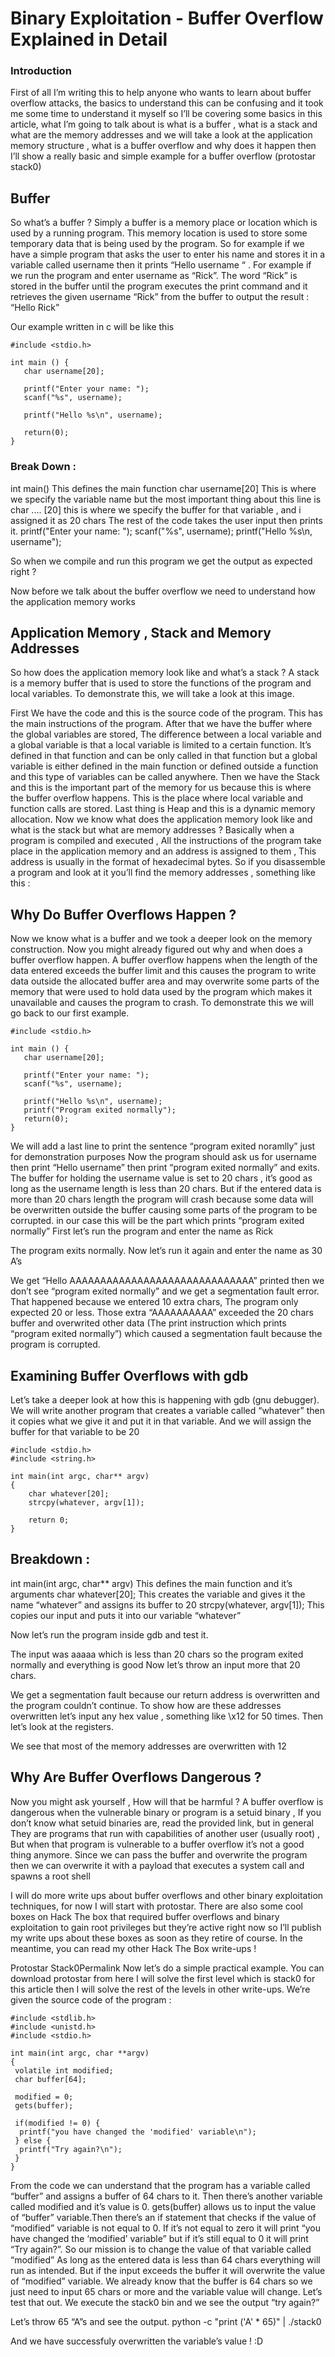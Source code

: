 # Binary Exploitation - Buffer Overflow Explained in Detail
### Introduction
First of all I’m writing this to help anyone who wants to learn about buffer overflow attacks, the basics to understand this can be confusing and it took me some time to understand it myself so I’ll be covering some basics in this article, what I’m going to talk about is what is a buffer , what is a stack and what are the memory addresses and we will take a look at the application memory structure , what is a buffer overflow and why does it happen then I’ll show a really basic and simple example for a buffer overflow (protostar stack0)



## Buffer
So what’s a buffer ? Simply a buffer is a memory place or location which is used by a running program. This memory location is used to store some temporary data that is being used by the program. So for example if we have a simple program that asks the user to enter his name and stores it in a variable called username then it prints “Hello username “ . For example if we run the program and enter username as “Rick”. The word “Rick” is stored in the buffer until the program executes the print command and it retrieves the given username “Rick” from the buffer to output the result : “Hello Rick”

Our example written in c will be like this
```
#include <stdio.h>

int main () {
   char username[20];

   printf("Enter your name: ");
   scanf("%s", username);

   printf("Hello %s\n", username);
   
   return(0);
}
```
### Break Down :
int main() This defines the main function
char username[20] This is where we specify the variable name but the most important thing about this line is char .... [20] this is where we specify the buffer for that variable , and i assigned it as 20 chars
The rest of the code takes the user input then prints it.
printf("Enter your name: ");
scanf("%s", username);
printf("Hello %s\n, username");

So when we compile and run this program we get the output as expected right ?




Now before we talk about the buffer overflow we need to understand how the application memory works

## Application Memory , Stack and Memory Addresses
So how does the application memory look like and what’s a stack ? A stack is a memory buffer that is used to store the functions of the program and local variables. To demonstrate this, we will take a look at this image.



First We have the code and this is the source code of the program. This has the main instructions of the program.
After that we have the buffer where the global variables are stored,
The difference between a local variable and a global variable is that a local variable is limited to a certain function. It’s defined in that function and can be only called in that function but a global variable is either defined in the main function or defined outside a function and this type of variables can be called anywhere.
Then we have the Stack and this is the important part of the memory for us because this is where the buffer overflow happens. This is the place where local variable and function calls are stored.
Last thing is Heap and this is a dynamic memory allocation.
Now we know what does the application memory look like and what is the stack but what are memory addresses ?
Basically when a program is compiled and executed , All the instructions of the program take place in the application memory and an address is assigned to them , This address is usually in the format of hexadecimal bytes.
So if you disassemble a program and look at it you’ll find the memory addresses , something like this :



## Why Do Buffer Overflows Happen ?
Now we know what is a buffer and we took a deeper look on the memory construction. Now you might already figured out why and when does a buffer overflow happen. A buffer overflow happens when the length of the data entered exceeds the buffer limit and this causes the program to write data outside the allocated buffer area and may overwrite some parts of the memory that were used to hold data used by the program which makes it unavailable and causes the program to crash. To demonstrate this we will go back to our first example.
```
#include <stdio.h>

int main () {
   char username[20];

   printf("Enter your name: ");
   scanf("%s", username);

   printf("Hello %s\n", username);
   printf("Program exited normally");
   return(0);
}
```
We will add a last line to print the sentence “program exited noramlly” just for demonstration purposes
Now the program should ask us for username then print “Hello username” then print “program exited normally” and exits. The buffer for holding the username value is set to 20 chars , it’s good as long as the username length is less than 20 chars. But if the entered data is more than 20 chars length the program will crash because some data will be overwritten outside the buffer causing some parts of the program to be corrupted. in our case this will be the part which prints “program exited normally”
First let’s run the program and enter the name as Rick


The program exits normally.
Now let’s run it again and enter the name as 30 A’s


We get “Hello AAAAAAAAAAAAAAAAAAAAAAAAAAAAAA” printed then we don’t see “program exited normally” and we get a segmentation fault error. That happened because we entered 10 extra chars, The program only expected 20 or less. Those extra “AAAAAAAAAA” exceeded the 20 chars buffer and overwrited other data (The print instruction which prints “program exited normally”) which caused a segmentation fault because the program is corrupted.

## Examining Buffer Overflows with gdb
Let’s take a deeper look at how this is happening with gdb (gnu debugger).
We will write another program that creates a variable called “whatever” then it copies what we give it and put it in that variable. And we will assign the buffer for that variable to be 20
```
#include <stdio.h>
#include <string.h>

int main(int argc, char** argv)
{
	char whatever[20];
	strcpy(whatever, argv[1]);

	return 0;
}
```
## Breakdown :
int main(int argc, char** argv) This defines the main function and it’s arguments
char whatever[20]; This creates the variable and gives it the name “whatever” and assigns its buffer to 20
strcpy(whatever, argv[1]); This copies our input and puts it into our variable “whatever”

Now let’s run the program inside gdb and test it.



The input was aaaaa which is less than 20 chars so the program exited normally and everything is good
Now let’s throw an input more that 20 chars.



We get a segmentation fault because our return address is overwritten and the program couldn’t continue.
To show how are these addresses overwritten let’s input any hex value , something like \x12 for 50 times. Then let’s look at the registers.



We see that most of the memory addresses are overwritten with 12

## Why Are Buffer Overflows Dangerous ?
Now you might ask yourself , How will that be harmful ?
A buffer overflow is dangerous when the vulnerable binary or program is a setuid binary , If you don’t know what setuid binaries are, read the provided link, but in general They are programs that run with capabilities of another user (usually root) , But when that program is vulnerable to a buffer overflow it’s not a good thing anymore. Since we can pass the buffer and overwrite the program then we can overwrite it with a payload that executes a system call and spawns a root shell

I will do more write ups about buffer overflows and other binary exploitation techniques, for now I will start with protostar.
There are also some cool boxes on Hack The box that required buffer overflows and binary exploitation to gain root privileges but they’re active right now so I’ll publish my write ups about these boxes as soon as they retire of course. In the meantime, you can read my other Hack The Box write-ups !

Protostar Stack0Permalink
Now let’s do a simple practical example.
You can download protostar from here
I will solve the first level which is stack0 for this article then I will solve the rest of the levels in other write-ups.
We’re given the source code of the program :
```
#include <stdlib.h>
#include <unistd.h>
#include <stdio.h>

int main(int argc, char **argv)
{
 volatile int modified;
 char buffer[64];

 modified = 0;
 gets(buffer);

 if(modified != 0) {
  printf("you have changed the 'modified' variable\n");
 } else {
  printf("Try again?\n");
 }
}
```
From the code we can understand that the program has a variable called “buffer” and assigns a buffer of 64 chars to it. Then there’s another variable called modified and it’s value is 0. gets(buffer) allows us to input the value of “buffer” variable.Then there’s an if statement that checks if the value of “modified” variable is not equal to 0. If it’s not equal to zero it will print “you have changed the ‘modified’ variable” but if it’s still equal to 0 it will print “Try again?”. So our mission is to change the value of that variable called “modified”
As long as the entered data is less than 64 chars everything will run as intended. But if the input exceeds the buffer it will overwrite the value of “modified” variable.
We already know that the buffer is 64 chars so we just need to input 65 chars or more and the variable value will change. Let’s test that out.
We execute the stack0 bin and we see the output “try again?”


Let’s throw 65 “A”s and see the output.
python -c "print ('A' * 65)" | ./stack0


And we have successfuly overwritten the variable’s value ! :D

